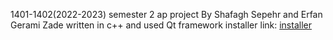 1401-1402(2022-2023) semester 2 ap project
By Shafagh Sepehr and Erfan Gerami Zade
written in c++ and used Qt framework
installer link: <a href="https://drive.google.com/file/d/1J6PLaTq42Bkl9Se3mWP_PUfdoJlVItpc/view">installer</a>

